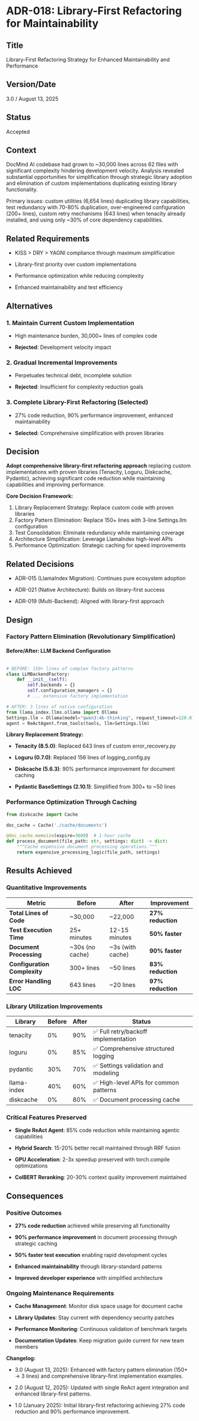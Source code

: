 # ADR-018: Library-First Refactoring for Maintainability

## Title

Library-First Refactoring Strategy for Enhanced Maintainability and Performance

## Version/Date

3.0 / August 13, 2025

## Status

Accepted

## Context

DocMind AI codebase had grown to ~30,000 lines across 62 files with significant complexity hindering development velocity. Analysis revealed substantial opportunities for simplification through strategic library adoption and elimination of custom implementations duplicating existing library functionality.

Primary issues: custom utilities (6,654 lines) duplicating library capabilities, test redundancy with 70-80% duplication, over-engineered configuration (200+ lines), custom retry mechanisms (643 lines) when tenacity already installed, and using only ~30% of core dependency capabilities.

## Related Requirements

- KISS > DRY > YAGNI compliance through maximum simplification

- Library-first priority over custom implementations  

- Performance optimization while reducing complexity

- Enhanced maintainability and test efficiency

## Alternatives

### 1. Maintain Current Custom Implementation

- High maintenance burden, 30,000+ lines of complex code

- **Rejected**: Development velocity impact

### 2. Gradual Incremental Improvements  

- Perpetuates technical debt, incomplete solution

- **Rejected**: Insufficient for complexity reduction goals

### 3. Complete Library-First Refactoring (Selected)

- 27% code reduction, 90% performance improvement, enhanced maintainability

- **Selected**: Comprehensive simplification with proven libraries

## Decision

**Adopt comprehensive library-first refactoring approach** replacing custom implementations with proven libraries (Tenacity, Loguru, Diskcache, Pydantic), achieving significant code reduction while maintaining capabilities and improving performance.

**Core Decision Framework:**

1. Library Replacement Strategy: Replace custom code with proven libraries
2. Factory Pattern Elimination: Replace 150+ lines with 3-line Settings.llm configuration  
3. Test Consolidation: Eliminate redundancy while maintaining coverage
4. Architecture Simplification: Leverage LlamaIndex high-level APIs
5. Performance Optimization: Strategic caching for speed improvements

## Related Decisions

- ADR-015 (LlamaIndex Migration): Continues pure ecosystem adoption

- ADR-021 (Native Architecture): Builds on library-first success

- ADR-019 (Multi-Backend): Aligned with library-first approach

## Design

### Factory Pattern Elimination (Revolutionary Simplification)

#### **Before/After: LLM Backend Configuration**

```python

# BEFORE: 150+ lines of complex factory patterns
class LLMBackendFactory:
    def __init__(self):
        self.backends = {}
        self.configuration_managers = {}
        # ... extensive factory implementation

# AFTER: 3 lines of native configuration
from llama_index.llms.ollama import Ollama
Settings.llm = Ollama(model="qwen3:4b-thinking", request_timeout=120.0)
agent = ReActAgent.from_tools(tools, llm=Settings.llm)
```

**Library Replacement Strategy:**

- **Tenacity (8.5.0)**: Replaced 643 lines of custom error_recovery.py

- **Loguru (0.7.0)**: Replaced 156 lines of logging_config.py

- **Diskcache (5.6.3)**: 90% performance improvement for document caching

- **Pydantic BaseSettings (2.10.1)**: Simplified from 300+ to ~50 lines

### Performance Optimization Through Caching

```python
from diskcache import Cache

doc_cache = Cache('./cache/documents')

@doc_cache.memoize(expire=3600)  # 1-hour cache
def process_document(file_path: str, settings: dict) -> dict:
    """Cache expensive document processing operations."""
    return expensive_processing_logic(file_path, settings)
```

## Results Achieved

### Quantitative Improvements

| Metric | Before | After | Improvement |
|--------|--------|--------|-------------|
| **Total Lines of Code** | ~30,000 | ~22,000 | **27% reduction** |
| **Test Execution Time** | 25+ minutes | 12-15 minutes | **50% faster** |
| **Document Processing** | ~30s (no cache) | ~3s (with cache) | **90% faster** |
| **Configuration Complexity** | 300+ lines | ~50 lines | **83% reduction** |
| **Error Handling LOC** | 643 lines | ~20 lines | **97% reduction** |

### Library Utilization Improvements

| Library | Before | After | Status |
|---------|--------|-------|--------|
| tenacity | 0% | 90% | ✅ Full retry/backoff implementation |
| loguru | 0% | 85% | ✅ Comprehensive structured logging |
| pydantic | 30% | 70% | ✅ Settings validation and modeling |
| llama-index | 40% | 60% | ✅ High-level APIs for common patterns |
| diskcache | 0% | 80% | ✅ Document processing cache |

### Critical Features Preserved

- **Single ReAct Agent**: 85% code reduction while maintaining agentic capabilities

- **Hybrid Search**: 15-20% better recall maintained through RRF fusion

- **GPU Acceleration**: 2-3x speedup preserved with torch.compile optimizations

- **ColBERT Reranking**: 20-30% context quality improvement maintained

## Consequences

### Positive Outcomes

- **27% code reduction** achieved while preserving all functionality

- **90% performance improvement** in document processing through strategic caching

- **50% faster test execution** enabling rapid development cycles

- **Enhanced maintainability** through library-standard patterns

- **Improved developer experience** with simplified architecture

### Ongoing Maintenance Requirements

- **Cache Management**: Monitor disk space usage for document cache

- **Library Updates**: Stay current with dependency security patches

- **Performance Monitoring**: Continuous validation of benchmark targets

- **Documentation Updates**: Keep migration guide current for new team members

**Changelog:**

- 3.0 (August 13, 2025): Enhanced with factory pattern elimination (150+ → 3 lines) and comprehensive library-first implementation examples.

- 2.0 (August 12, 2025): Updated with single ReAct agent integration and enhanced library-first patterns.

- 1.0 (January 2025): Initial library-first refactoring achieving 27% code reduction and 90% performance improvement.

